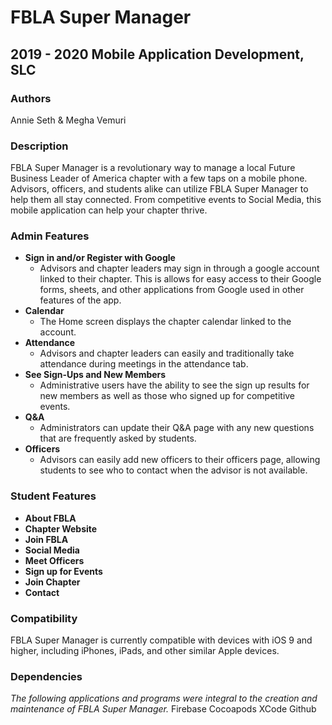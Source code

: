 
# FBLA Super Manager

## 2019 - 2020 Mobile Application Development, SLC

### Authors
Annie Seth & Megha Vemuri

### Description
FBLA Super Manager is a revolutionary way to manage a local Future Business Leader of America chapter with a few taps on a mobile phone. Advisors, officers, and students alike can utilize FBLA Super Manager to help them all stay connected. From competitive events to Social Media, this mobile application can help your chapter thrive.


### Admin Features 
* **Sign in and/or Register with Google**
    * Advisors and chapter leaders may sign in through a google account linked to their chapter. This is allows for easy access to their Google forms, sheets, and other applications from Google used in other features of the app.
* **Calendar**
    * The Home screen displays the chapter calendar linked to the account.
* **Attendance**
    * Advisors and chapter leaders can easily and traditionally take attendance during meetings in the attendance tab.
* **See Sign-Ups and New Members**
    * Administrative users have the ability to see the sign up results for new members as well as those who signed up for competitive events.
* **Q&A**
    * Administrators can update their Q&A page with any new questions that are frequently asked by students.
* **Officers**
    * Advisors can easily add new officers to their officers page, allowing students to see who to contact when the advisor is not available.

### Student Features
* **About FBLA**
* **Chapter Website**
* **Join FBLA**
* **Social Media**
* **Meet Officers**
* **Sign up for Events**
* **Join Chapter**
* **Contact**

### Compatibility
FBLA Super Manager is currently compatible with devices with iOS 9 and higher, including iPhones, iPads, and other similar Apple devices. 

### Dependencies
*The following applications and programs were integral to the creation and maintenance of FBLA Super Manager.*
Firebase
Cocoapods
XCode
Github

